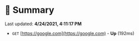 # 📖 Summary
Last updated: **4/24/2021, 4:11:17 PM**

- `GET` [https://google.com](https://google.com) - **Up** (192ms)
